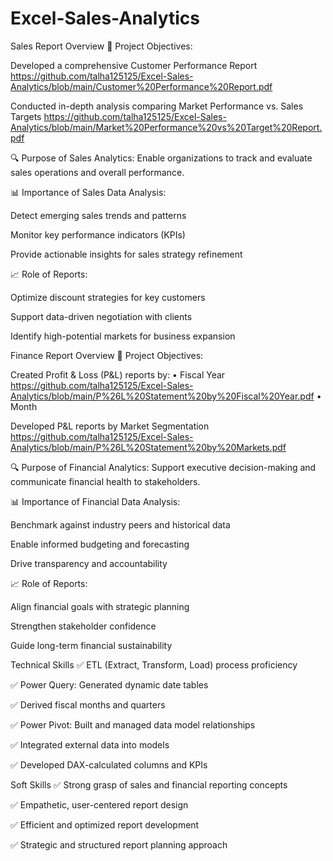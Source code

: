 # Excel-Sales-Analytics
Sales Report Overview
🎯 Project Objectives:

Developed a comprehensive Customer Performance Report https://github.com/talha125125/Excel-Sales-Analytics/blob/main/Customer%20Performance%20Report.pdf

Conducted in-depth analysis comparing Market Performance vs. Sales Targets https://github.com/talha125125/Excel-Sales-Analytics/blob/main/Market%20Performance%20vs%20Target%20Report.pdf

🔍 Purpose of Sales Analytics:
Enable organizations to track and evaluate sales operations and overall performance.

📊 Importance of Sales Data Analysis:

Detect emerging sales trends and patterns

Monitor key performance indicators (KPIs)

Provide actionable insights for sales strategy refinement

📈 Role of Reports:

Optimize discount strategies for key customers

Support data-driven negotiation with clients

Identify high-potential markets for business expansion

Finance Report Overview
🎯 Project Objectives:

Created Profit & Loss (P&L) reports by:
• Fiscal Year https://github.com/talha125125/Excel-Sales-Analytics/blob/main/P%26L%20Statement%20by%20Fiscal%20Year.pdf
• Month

Developed P&L reports by Market Segmentation https://github.com/talha125125/Excel-Sales-Analytics/blob/main/P%26L%20Statement%20by%20Markets.pdf

🔍 Purpose of Financial Analytics:
Support executive decision-making and communicate financial health to stakeholders.

📊 Importance of Financial Data Analysis:

Benchmark against industry peers and historical data

Enable informed budgeting and forecasting

Drive transparency and accountability

📈 Role of Reports:

Align financial goals with strategic planning

Strengthen stakeholder confidence

Guide long-term financial sustainability

Technical Skills
✅ ETL (Extract, Transform, Load) process proficiency

✅ Power Query: Generated dynamic date tables

✅ Derived fiscal months and quarters

✅ Power Pivot: Built and managed data model relationships

✅ Integrated external data into models

✅ Developed DAX-calculated columns and KPIs

Soft Skills
✅ Strong grasp of sales and financial reporting concepts

✅ Empathetic, user-centered report design

✅ Efficient and optimized report development

✅ Strategic and structured report planning approach

